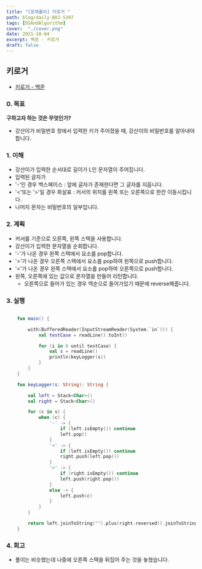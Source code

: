 ```yaml
---
title: "[문제풀이] 키로거 "
path: blog/daily-BOJ-5397
tags: [DSAndAlgorithm]
cover:  "./cover.png"
date: 2021-10-04
excerpt: 백준 - 키로거
draft: false
---
```



## 키로거
* [키로거  - 백준](https://www.acmicpc.net/problem/5397)

### 0. 목표 
**구하고자 하는 것은 무엇인가?**
- 강산이가 비밀번호 창에서 입력한 키가 주어졌을 때, 강산이의 비밀번호를 알아내야 합니다.

### 1. 이해 

- 강산이가 입력한 순서대로 길이가 L인 문자열이 주어집니다.
- 입력된 글자가 
- '-'인 경우 백스페이스 : 앞에 글자가 존재한다면 그 글자를 지웁니다. 
- '<'또는 '>'일 경우 화살표 : 커서의 위치를 왼쪽 또는 오른쪽으로 한칸 이동시킵니다.
- 나머지 문자는 비밀번호의 일부입니다. 


### 2. 계획


- 커서를 기준으로 오른쪽, 왼쪽 스택을 사용합니다. 
- 강산이가 입력한 문자열을 순회합니다. 
- '-'가 나온 경우 왼쪽 스택에서 요소를 pop합니다. 
- '>'가 나온 경우 오른쪽 스택에서 요소를 pop하여 왼쪽으로 push합니다. 
- '<'가 나온 경우 왼쪽 스택에서 요소를 pop하여 오른쪽으로 push합니다. 
- 왼쪽, 오른쪽에 있는 값으로 문자열을 만들어 리턴합니다. 
    - 오른쪽으로 들어가 있는 경우 역순으로 들어가있기 때문에 reverse해줍니다.

### 3. 실행
```kotlin

    fun main() {

        with(BufferedReader(InputStreamReader(System.`in`))) {
            val testCase = readLine().toInt()

            for (i in 0 until testCase) {
                val s = readLine()
                println(keyLogger(s))
            }
        }
    }

    fun keyLogger(s: String): String {

        val left = Stack<Char>()
        val right = Stack<Char>()

        for (c in s) {
            when (c) {
                '-' -> {
                    if (left.isEmpty()) continue
                    left.pop()
                }
                '<' -> {
                    if (left.isEmpty()) continue
                    right.push(left.pop())
                }
                '>' -> {
                    if (right.isEmpty()) continue
                    left.push(right.pop())
                }
                else -> {
                    left.push(c)
                }
            }
        }

        return left.joinToString("").plus(right.reversed().joinToString(""))
    }


```

### 4. 회고 

* 풀이는 비슷했는데 나중에 오른쪽 스택을 뒤집어 주는 것을 놓쳤습니다. 